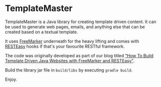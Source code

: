 # TemplateMaster
TemplateMaster is a Java library for creating template driven content.  It can be used to generate web pages, emails, and anything else that can be created based on a textual template.

It uses [FreeMarker](https://freemarker.apache.org/) underneath for the heavy lifting and comes with [RESTEasy](https://resteasy.github.io/) hooks if that's your favourite RESTful framework.

The code was originally developed as part of our blog titled ["How To Build Template Driven Java Websites with FreeMarker and RESTEasy"](https://blog.stackhunter.com/2014/01/21/build-template-driven-java-websites-freemarker-resteasy/).


Build the library jar file in `build/libs` by executing `gradle build`.

Enjoy.
